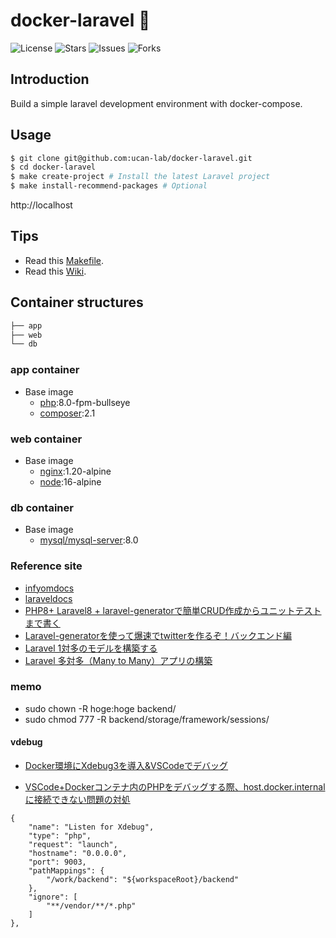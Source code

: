 # docker-laravel 🐳

![License](https://img.shields.io/github/license/ucan-lab/docker-laravel?color=f05340)
![Stars](https://img.shields.io/github/stars/ucan-lab/docker-laravel?color=f05340)
![Issues](https://img.shields.io/github/issues/ucan-lab/docker-laravel?color=f05340)
![Forks](https://img.shields.io/github/forks/ucan-lab/docker-laravel?color=f05340)

## Introduction

Build a simple laravel development environment with docker-compose.

## Usage

```bash
$ git clone git@github.com:ucan-lab/docker-laravel.git
$ cd docker-laravel
$ make create-project # Install the latest Laravel project
$ make install-recommend-packages # Optional
```

http://localhost

## Tips

- Read this [Makefile](https://github.com/ucan-lab/docker-laravel/blob/main/Makefile).
- Read this [Wiki](https://github.com/ucan-lab/docker-laravel/wiki).

## Container structures

```bash
├── app
├── web
└── db
```

### app container

- Base image
  - [php](https://hub.docker.com/_/php):8.0-fpm-bullseye
  - [composer](https://hub.docker.com/_/composer):2.1

### web container

- Base image
  - [nginx](https://hub.docker.com/_/nginx):1.20-alpine
  - [node](https://hub.docker.com/_/node):16-alpine

### db container

- Base image
  - [mysql/mysql-server](https://hub.docker.com/r/mysql/mysql-server):8.0

### Reference site
- [infyomdocs](https://infyom.com/open-source/laravelgenerator/docs/8.0/introduction)
- [laraveldocs](https://readouble.com/laravel/8.x/ja/installation.html)
- [PHP8+ Laravel8 + laravel-generatorで簡単CRUD作成からユニットテストまで書く](https://qiita.com/ayasamind/items/a5bfa65ab0b8effb26a8)
- [Laravel-generatorを使って爆速でtwitterを作るぞ！バックエンド編](https://zenn.dev/okdyy75/articles/c254f6f48f92f9)
- [Laravel 1対多のモデルを構築する](https://noumenon-th.net/programming/2020/02/25/laravel-belongsto/)
- [Laravel 多対多（Many to Many）アプリの構築](https://noumenon-th.net/programming/2020/11/05/many-to-many/)

### memo
- sudo chown -R hoge:hoge backend/
- sudo chmod 777 -R  backend/storage/framework/sessions/

#### vdebug
- [Docker環境にXdebug3を導入&VSCodeでデバッグ](https://yutaro-blog.net/2021/07/08/laravel-docker-xdebug-vscode/)

- [VSCode+Dockerコンテナ内のPHPをデバッグする際、host.docker.internalに接続できない問題の対処](https://qiita.com/tristar/items/6434acba715f7fe93694)
```
{
    "name": "Listen for Xdebug",
    "type": "php",
    "request": "launch",
    "hostname": "0.0.0.0",
    "port": 9003,
    "pathMappings": {
        "/work/backend": "${workspaceRoot}/backend"
    },
    "ignore": [
        "**/vendor/**/*.php"
    ]
},
```
